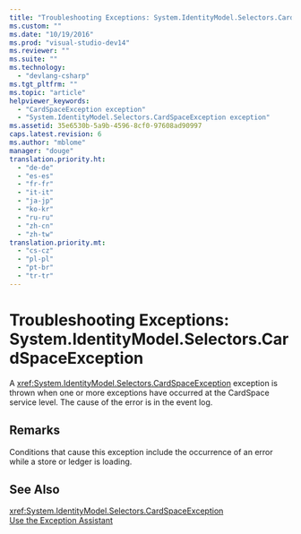 ```yaml
---
title: "Troubleshooting Exceptions: System.IdentityModel.Selectors.CardSpaceException"
ms.custom: ""
ms.date: "10/19/2016"
ms.prod: "visual-studio-dev14"
ms.reviewer: ""
ms.suite: ""
ms.technology: 
  - "devlang-csharp"
ms.tgt_pltfrm: ""
ms.topic: "article"
helpviewer_keywords: 
  - "CardSpaceException exception"
  - "System.IdentityModel.Selectors.CardSpaceException exception"
ms.assetid: 35e6530b-5a9b-4596-8cf0-97608ad90997
caps.latest.revision: 6
ms.author: "mblome"
manager: "douge"
translation.priority.ht: 
  - "de-de"
  - "es-es"
  - "fr-fr"
  - "it-it"
  - "ja-jp"
  - "ko-kr"
  - "ru-ru"
  - "zh-cn"
  - "zh-tw"
translation.priority.mt: 
  - "cs-cz"
  - "pl-pl"
  - "pt-br"
  - "tr-tr"
---
```

# Troubleshooting Exceptions: System.IdentityModel.Selectors.CardSpaceException
A <xref:System.IdentityModel.Selectors.CardSpaceException> exception is thrown when one or more exceptions have occurred at the CardSpace service level. The cause of the error is in the event log.  
  
## Remarks  
 Conditions that cause this exception include the occurrence of an error while a store or ledger is loading.  
  
## See Also  
 <xref:System.IdentityModel.Selectors.CardSpaceException>   
 [Use the Exception Assistant](../Topic/How%20to:%20Use%20the%20Exception%20Assistant.md)